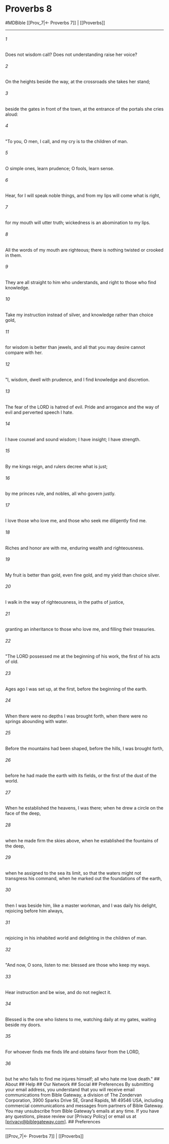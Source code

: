 # Proverbs 8
#MDBible
[[Prov_7|← Proverbs 7]] | [[Proverbs]]

***






###### 1 


Does not wisdom call? Does not understanding raise her voice? 





###### 2 


On the heights beside the way, at the crossroads she takes her stand; 





###### 3 


beside the gates in front of the town, at the entrance of the portals she cries aloud: 





###### 4 


"To you, O men, I call, and my cry is to the children of man. 





###### 5 


O simple ones, learn prudence; O fools, learn sense. 





###### 6 


Hear, for I will speak noble things, and from my lips will come what is right, 





###### 7 


for my mouth will utter truth; wickedness is an abomination to my lips. 





###### 8 


All the words of my mouth are righteous; there is nothing twisted or crooked in them. 





###### 9 


They are all straight to him who understands, and right to those who find knowledge. 





###### 10 


Take my instruction instead of silver, and knowledge rather than choice gold, 





###### 11 


for wisdom is better than jewels, and all that you may desire cannot compare with her. 





###### 12 


"I, wisdom, dwell with prudence, and I find knowledge and discretion. 





###### 13 


The fear of the LORD is hatred of evil. Pride and arrogance and the way of evil and perverted speech I hate. 





###### 14 


I have counsel and sound wisdom; I have insight; I have strength. 





###### 15 


By me kings reign, and rulers decree what is just; 





###### 16 


by me princes rule, and nobles, all who govern justly. 





###### 17 


I love those who love me, and those who seek me diligently find me. 





###### 18 


Riches and honor are with me, enduring wealth and righteousness. 





###### 19 


My fruit is better than gold, even fine gold, and my yield than choice silver. 





###### 20 


I walk in the way of righteousness, in the paths of justice, 





###### 21 


granting an inheritance to those who love me, and filling their treasuries. 





###### 22 


"The LORD possessed me at the beginning of his work, the first of his acts of old. 





###### 23 


Ages ago I was set up, at the first, before the beginning of the earth. 





###### 24 


When there were no depths I was brought forth, when there were no springs abounding with water. 





###### 25 


Before the mountains had been shaped, before the hills, I was brought forth, 





###### 26 


before he had made the earth with its fields, or the first of the dust of the world. 





###### 27 


When he established the heavens, I was there; when he drew a circle on the face of the deep, 





###### 28 


when he made firm the skies above, when he established the fountains of the deep, 





###### 29 


when he assigned to the sea its limit, so that the waters might not transgress his command, when he marked out the foundations of the earth, 





###### 30 


then I was beside him, like a master workman, and I was daily his delight, rejoicing before him always, 





###### 31 


rejoicing in his inhabited world and delighting in the children of man. 





###### 32 


"And now, O sons, listen to me: blessed are those who keep my ways. 





###### 33 


Hear instruction and be wise, and do not neglect it. 





###### 34 


Blessed is the one who listens to me, watching daily at my gates, waiting beside my doors. 





###### 35 


For whoever finds me finds life and obtains favor from the LORD, 





###### 36 


but he who fails to find me injures himself; all who hate me love death." ## About ## Help ## Our Network ## Social ## Preferences By submitting your email address, you understand that you will receive email communications from Bible Gateway, a division of The Zondervan Corporation, 3900 Sparks Drive SE, Grand Rapids, MI 49546 USA, including commercial communications and messages from partners of Bible Gateway. You may unsubscribe from Bible Gateway&rsquo;s emails at any time. If you have any questions, please review our [Privacy Policy] or email us at [privacy@biblegateway.com]. ## Preferences

***

[[Prov_7|← Proverbs 7]] | [[Proverbs]]
